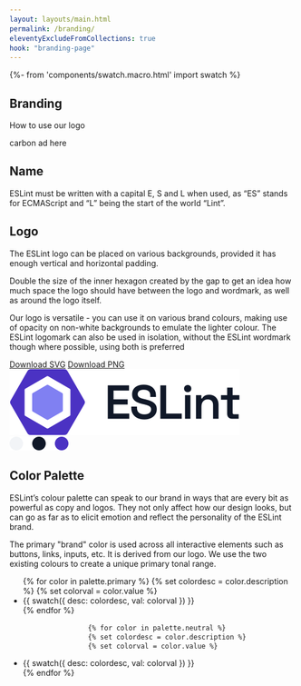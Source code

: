 ```yaml
---
layout: layouts/main.html
permalink: /branding/
eleventyExcludeFromCollections: true
hook: "branding-page"
---
```


{%- from 'components/swatch.macro.html' import swatch %}

<section class="section hero">
    <div class="content-container grid">
        <div class="span-1-7">
            <h1 class="section-title">Branding</h1>
            <p class="section-supporting-text">
                How to use our logo
            </p>
        </div>
        <div class="span-11-12">
            carbon ad here
        </div>
    </div>
</section>

<section class="section">
    <div class="content-container grid">
        <div class="span-1-6">
            <h2 class="section-title h3">Name</h2>
            <p class="">
                ESLint must be written with a capital E, S and L when used, as “ES” stands for ECMAScript and “L” being the start of the world “Lint”.
            </p>
        </div>
    </div>
    <div class="content-container grid">
        <div class="span-1-6">
            <h2 class="section-title h3">Logo</h2>
            <p class="">
                The ESLint logo can be placed on various backgrounds, provided it has enough vertical and horizontal padding.
            </p>
            <p>
                Double the size of the inner hexagon created by the gap to get an idea how much space the logo should have between the logo and wordmark, as well as around the logo itself.
            </p>
            <p>
                Our logo is versatile - you can use it on various brand colours, making use of opacity on non-white backgrounds to emulate the lighter colour.
                The ESLint logomark can also be used in isolation, without the ESLint wordmark though where possible, using both is preferred
            </p>
            <div class="eslint-actions">
                <a href="" class="c-btn c-btn--secondary">Download SVG</a>
                <a href="" class="c-btn c-btn--secondary">Download PNG</a>
            </div>
        </div>
        <div class="span-8-12">
            <div class="brand__logo">
                <div class="brand__logo__img">
                    <img src="../../assets/images/logo/eslint-logo-color.svg" alt="ESLint logo">
                </div>
                <img class="brand__logo__colors" src="../../assets/images/logo/brand-colors.svg" alt="Brand colors: #f2f4f7, #101828, #4b32c3">
            </div>
        </div>
    </div>
    <div class="content-container grid">
        <div class="span-1-6">
            <h2 class="section-title h3">Color Palette</h2>
            <p class="">
                ESLint’s colour palette can speak to our brand in ways that are every bit as powerful as copy and logos. They not only affect how our design looks, but can go as far as to elicit emotion and reflect the personality of the ESLint brand.
            </p>
            <p>
                The primary "brand" color is used across all interactive elements such as buttons, links, inputs, etc. It is derived from our logo. We use the two existing colours to create a unique primary tonal range.        
            </p>
        </div>
        <div class="span-8-12">
            <div class="brand__palette">
                <h3 id="brand-colors-label" hidden>Brand Palette</h3>
                <ul class="swatches" aria-labelledby="brand-colors-label" role="region" tabindex="0">
                {% for color in palette.primary %}
                    {% set colordesc = color.description %}
                    {% set colorval = color.value %}
<li class="swatches__item">
                        {{ swatch({
                            desc: colordesc,
                            val: colorval
                        }) }}
                    </li>
                {% endfor %}                    

                    {% for color in palette.neutral %}
                    {% set colordesc = color.description %}
                    {% set colorval = color.value %}
<li class="swatches__item">
                        {{ swatch({
                            desc: colordesc,
                            val: colorval
                        }) }}
                    </li>
                {% endfor %}  
</ul> 
            </div>
        </div>
    </div>
</section>
